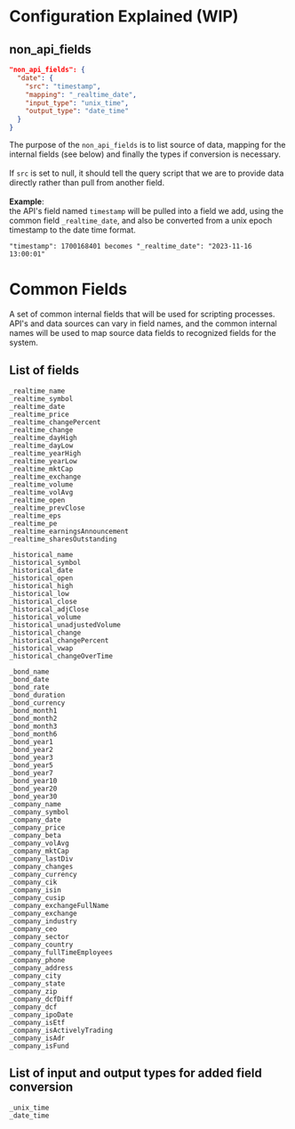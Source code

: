 <h1>Configuration Explained (WIP)</h1>
<h2>non_api_fields</h2>

```json
"non_api_fields": {
  "date": {
    "src": "timestamp",
    "mapping": "_realtime_date",
    "input_type": "unix_time",
    "output_type": "date_time"
  }
}
```
The purpose of the `non_api_fields` is to list source of data, mapping for the internal fields (see below) and finally the types if conversion is necessary.
<br><br>
If `src` is set to null, it should tell the query script that we are to provide data directly rather than pull from another field.
<br><br>
<b>Example</b>:
<br>
the API's field named `timestamp` will be pulled into a field we add, using the common field `_realtime_date`, and also be converted from a unix epoch timestamp to the date time format.
<br>
```
"timestamp": 1700168401 becomes "_realtime_date": "2023-11-16 13:00:01"
```



<h1>Common Fields</h1>
A set of common internal fields that will be used for scripting processes.
<br>
API's and data sources can vary in field names, and the common internal names will be used to map source data fields to recognized fields for the system.
<h2>List of fields</h2>

```
_realtime_name
_realtime_symbol
_realtime_date
_realtime_price
_realtime_changePercent
_realtime_change
_realtime_dayHigh
_realtime_dayLow
_realtime_yearHigh
_realtime_yearLow
_realtime_mktCap
_realtime_exchange
_realtime_volume
_realtime_volAvg
_realtime_open
_realtime_prevClose
_realtime_eps
_realtime_pe
_realtime_earningsAnnouncement
_realtime_sharesOutstanding

_historical_name
_historical_symbol
_historical_date
_historical_open
_historical_high
_historical_low
_historical_close
_historical_adjClose
_historical_volume
_historical_unadjustedVolume
_historical_change
_historical_changePercent
_historical_vwap
_historical_changeOverTime

_bond_name
_bond_date
_bond_rate
_bond_duration
_bond_currency
_bond_month1
_bond_month2
_bond_month3
_bond_month6
_bond_year1
_bond_year2
_bond_year3
_bond_year5
_bond_year7
_bond_year10
_bond_year20
_bond_year30
_company_name
_company_symbol
_company_date
_company_price
_company_beta
_company_volAvg
_company_mktCap
_company_lastDiv
_company_changes
_company_currency
_company_cik
_company_isin
_company_cusip
_company_exchangeFullName
_company_exchange
_company_industry
_company_ceo
_company_sector
_company_country
_company_fullTimeEmployees
_company_phone
_company_address
_company_city
_company_state
_company_zip
_company_dcfDiff
_company_dcf
_company_ipoDate
_company_isEtf
_company_isActivelyTrading
_company_isAdr
_company_isFund
```
<h2>List of input and output types for added field conversion</h2>

```
_unix_time
_date_time
```